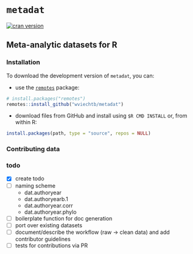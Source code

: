 # `metadat`

[![cran version](https://www.r-pkg.org/badges/version-ago/pavo)](https://cran.r-project.org/package=pavo/)

## Meta-analytic datasets for R

### Installation

To download the development version of `metadat`, you can:

* use the [`remotes`](https://github.com/r-lib/remotes) package:

```r
# install.packages("remotes")
remotes::install_github("wviechtb/metadat")
```

* download files from GitHub and install using `$R CMD INSTALL` or, from within R:

```r
install.packages(path, type = "source", repos = NULL)
```

### Contributing data


### todo

- [X] create todo
- [ ] naming scheme
  - dat.authoryear
  - dat.authoryearb.1
  - dat.authoryear.corr
  - dat.authoryear.phylo
- [ ] boilerplate function for doc generation
- [ ] port over existing datasets
- [ ] document/describe the workflow (raw -> clean data) and add contributor guidelines
- [ ] tests for contributions via PR